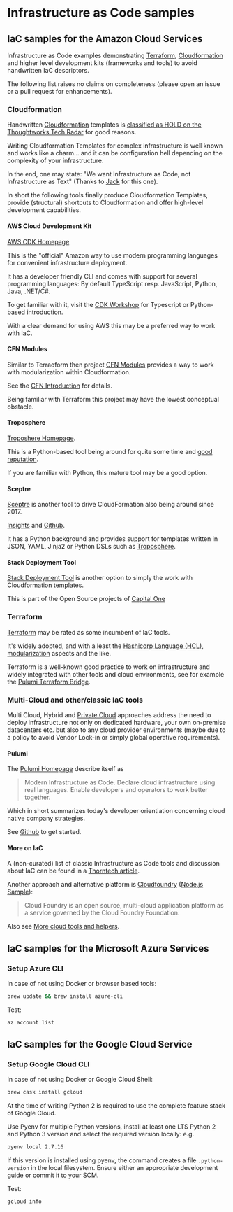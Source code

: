 
# Infrastructure as Code samples

## IaC samples for the Amazon Cloud Services

Infrastructure as Code examples demonstrating 
[Terraform](https://www.terraform.io), 
[Cloudformation](https://aws.amazon.com/de/cloudformation/)
and higher level development kits (frameworks and tools) to avoid handwritten IaC descriptors.

The following list raises no claims on completeness (please open an issue or a pull request for enhancements).

### Cloudformation

Handwritten [Cloudformation](https://aws.amazon.com/de/cloudformation/) templates is [classified as HOLD on the Thoughtworks Tech Radar](https://www.thoughtworks.com/de/radar/tools/handwritten-cloudformation) for good reasons.

Writing Cloudformation Templates for complex infrastructure is well known and works like a charm... and it can be configuration hell depending on the complexity of your infrastructure.

In the end, one may state: "We want Infrastructure as Code, not Infrastructure as Text" (Thanks to [Jack](https://twitter.com/jforge/status/1183663187037773824) for this one).

In short the following tools finally produce Cloudformation Templates, provide (structural) shortcuts to Cloudformation and offer high-level development capabilities.

#### AWS Cloud Development Kit

[AWS CDK Homepage](https://aws.amazon.com/de/cdk/)

This is the "official" Amazon way to use modern programming languages for convenient infrastructure deployment.

It has a developer friendly CLI and comes with support for several programming languages: 
By default TypeScript resp. JavaScript, Python, Java, .NET/C#.

To get familiar with it, visit the [CDK Workshop](https://cdkworkshop.com/) for Typescript or Python-based introduction.

With a clear demand for using AWS this may be a preferred way to work with IaC.

#### CFN Modules

Similar to Terraoform then project [CFN Modules](https://github.com/cfn-modules) provides a way to work with
modularization within Cloudformation.

See the [CFN Introduction](https://cloudonaut.io/easy-going-aws-cloudformation-cfn-modules/) for details.

Being familiar with Terraform this project may have the lowest conceptual obstacle.

#### Troposphere

[Troposhere Homepage](https://github.com/cloudtools/troposphere).

This is a Python-based tool being around for quite some time and [good reputation](https://medium.com/@sobisw/aws-cloudformation-template-creation-using-troposphere-fdec2c5964b1).

If you are familiar with Python, this mature tool may be a good option.

#### Sceptre

[Sceptre](https://sceptre.cloudreach.com) is another tool to drive CloudFormation also being around since 2017.

[Insights](https://www.cloudreach.com/en/insights/blog/sceptre-a-tool-for-driving-aws-cloudformation/) 
and [Github](https://github.com/Sceptre/sceptre).

It has a Python background and provides support for templates written in JSON, YAML, Jinja2 or Python DSLs such as [Troposphere](https://github.com/cloudtools/troposphere).

#### Stack Deployment Tool

[Stack Deployment Tool](https://github.com/capitalone/stack-deployment-tool) is another option to simply the work with Cloudformation templates.

This is part of the Open Source projects of [Capital One](https://developer.capitalone.com/resources/open-source)

### Terraform

[Terraform](https://www.terraform.io) may be rated as some incumbent of IaC tools.

It's widely adopted, and with a least the [Hashicorp Language (HCL)](https://www.terraform.io/docs/configuration/index.html), [modularization](https://www.terraform.io/docs/configuration/modules.html) aspects and the like. 

Terraform is a well-known good practice to work on infrastructure and widely integrated with other tools and cloud environments, see for example the [Pulumi Terraform Bridge](https://github.com/pulumi/pulumi-terraform).

### Multi-Cloud and other/classic IaC tools

Multi Cloud, Hybrid and [Private Cloud](https://opennebula.org/) approaches address the need to deploy infrastructure not only on dedicated hardware, your own on-premise datacenters etc. but also to any cloud provider environments (maybe due to a policy to avoid Vendor Lock-in or simply global operative requirements).

#### Pulumi

The [Pulumi Homepage](https://www.pulumi.com) describe itself as

> Modern Infrastructure as Code.
> Declare cloud infrastructure using real languages. 
> Enable developers and operators to work better together.

Which in short summarizes today's developer orientiation concerning cloud native company strategies.

See [Github](https://github.com/pulumi/) to get started.

#### More on IaC

A (non-curated) list of classic Infrastructure as Code tools and discussion about IaC can be found in a [Thorntech article](https://www.thorntech.com/2018/04/15-infrastructure-as-code-tools/).

Another approach and alternative platform is [Cloudfoundry](https://www.cloudfoundry.org/) ([Node.js Sample](https://github.com/cloudfoundry-samples/cf-sample-app-nodejs)):

> Cloud Foundry is an open source, multi-cloud application platform as a service governed by the Cloud Foundry Foundation.

Also see [More cloud tools and helpers](https://github.com/cloudtools).

## IaC samples for the Microsoft Azure Services

### Setup Azure CLI

In case of not using Docker or browser based tools:

```bash
brew update && brew install azure-cli
```

Test:

```bash
az account list
```

## IaC samples for the Google Cloud Service

### Setup Google Cloud CLI

In case of not using Docker or Google Cloud Shell:

```bash
brew cask install gcloud
```

At the time of writing Python 2 is required to use the complete 
feature stack of Google Cloud.

Use Pyenv for multiple Python versions, install at least one LTS
Python 2 and Python 3 version and select the required version locally: e.g.

```bash
pyenv local 2.7.16
```

If this version is installed using pyenv, the command creates 
a file `.python-version` in the local filesystem. Ensure either
an appropriate development guide or commit it to your SCM.

Test:

```bash
gcloud info
```
